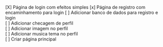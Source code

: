 [X] Página de login com efeitos simples 
[x] Página de registro com encaminhamento para login
[ ] Adicionar banco de dados para registro e login  
[ ] Adicionar checagem de perfil  
[ ] Adicionar imagem no perfil  
[ ] Adicionar musica tema no perfil  
[ ] Criar página principal  
